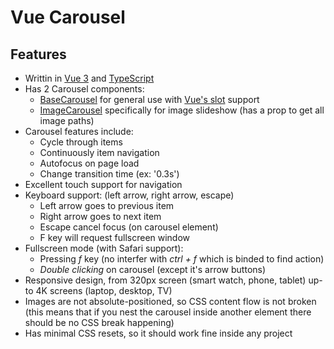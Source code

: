 # Vue Carousel

## Features

- Writtin in [Vue 3](https://vuejs.org/) and [TypeScript](https://www.typescriptlang.org/)
- Has 2 Carousel components:
  - [BaseCarousel](src/components/BaseCarousel.vue) for general use with [Vue's slot](https://vuejs.org/guide/components/slots.html) support
  - [ImageCarousel](src/components/ImageCarousel.vue) specifically for image slideshow (has a prop to get all image paths)
- Carousel features include:
  - Cycle through items
  - Continuously item navigation
  - Autofocus on page load
  - Change transition time (ex: '0.3s')
- Excellent touch support for navigation
- Keyboard support: (left arrow, right arrow, escape)
  - Left arrow goes to previous item
  - Right arrow goes to next item
  - Escape cancel focus (on carousel element)
  - F key will request fullscreen window
- Fullscreen mode (with Safari support):
  - Pressing *f* key (no interfer with *ctrl + f* which is binded to find action)
  - *Double clicking* on carousel (except it's arrow buttons)
- Responsive design, from 320px screen (smart watch, phone, tablet) up-to 4K screens (laptop, desktop, TV)
- Images are not absolute-positioned, so CSS content flow is not broken (this means that if you nest the carousel inside another element there should be no CSS break happening)
- Has minimal CSS resets, so it should work fine inside any project
